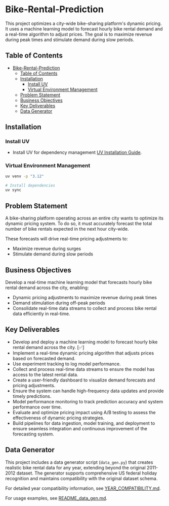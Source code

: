 # Bike-Rental-Prediction

This project optimizes a city-wide bike-sharing platform's dynamic pricing. It uses a machine learning model to forecast hourly bike rental demand and a real-time algorithm to adjust prices. The goal is to maximize revenue during peak times and stimulate demand during slow periods.

## Table of Contents
<!-- TOC -->

- [Bike-Rental-Prediction](#bike-rental-prediction)
  - [Table of Contents](#table-of-contents)
  - [Installation](#installation)
    - [Install UV](#install-uv)
    - [Virtual Environment Management](#virtual-environment-management)
  - [Problem Statement](#problem-statement)
  - [Business Objectives](#business-objectives)
  - [Key Deliverables](#key-deliverables)
  - [Data Generator](#data-generator)

<!-- /TOC -->
## Installation

### Install UV

- Install UV for dependency management [UV Installation Guide](https://docs.astral.sh/uv/getting-started/installation/#__tabbed_1_1).

### Virtual Environment Management

```sh
uv venv -p "3.12"

# Install dependencies
uv sync
```

## Problem Statement

A bike-sharing platform operating across an entire city wants to optimize its dynamic pricing system.
To do so, it must accurately forecast the total number of bike rentals expected in the next hour city-wide.

These forecasts will drive real-time pricing adjustments to:

- Maximize revenue during surges
- Stimulate demand during slow periods

## Business Objectives

Develop a real-time machine learning model that forecasts hourly bike rental demand across the city, enabling:

- Dynamic pricing adjustments to maximize revenue during peak times
- Demand stimulation during off-peak periods
- Consolidate real-time data streams to collect and process bike rental data efficiently in real-time.

## Key Deliverables

- Develop and deploy a machine learning model to forecast hourly bike rental demand across the city. [✅]
- Implement a real-time dynamic pricing algorithm that adjusts prices based on forecasted demand.
- Use experiment tracking to log model performance.
- Collect and process real-time data streams to ensure the model has access to the latest rental data.
- Create a user-friendly dashboard to visualize demand forecasts and pricing adjustments.
- Ensure the system can handle high-frequency data updates and provide timely predictions.
- Model performance monitoring to track prediction accuracy and system performance over time.
- Evaluate and optimize pricing impact using A/B testing to assess the effectiveness of dynamic pricing strategies.
- Build pipelines for data ingestion, model training, and deployment to ensure seamless integration and continuous improvement of the forecasting system.

## Data Generator

This project includes a data generator script (`data_gen.py`) that creates realistic bike rental data for any year, extending beyond the original 2011-2012 dataset. The generator supports comprehensive US federal holiday recognition and maintains compatibility with the original dataset schema.

For detailed year compatibility information, see [YEAR_COMPATIBILITY.md](docs/YEAR_COMPATIBILITY.md).

For usage examples, see [README_data_gen.md](docs/README_data_gen.md).
